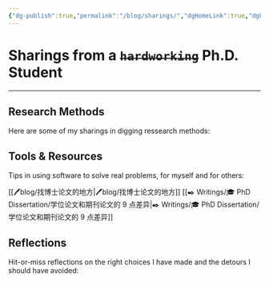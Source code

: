 ```yaml
---
{"dg-publish":true,"permalink":"/blog/sharings/","dgHomeLink":true,"dgPassFrontmatter":false}
---
```



# Sharings from a  ~~`hardworking`~~ Ph.D. Student
---
## Research Methods
Here are some of my sharings in digging ressearch methods:


## Tools & Resources
Tips in using software to solve real problems, for myself and for others:

[[🖊️blog/找博士论文的地方|🖊️blog/找博士论文的地方]]
[[✒️ Writings/🎓 PhD Dissertation/学位论文和期刊论文的 9 点差异|✒️ Writings/🎓 PhD Dissertation/学位论文和期刊论文的 9 点差异]]

## Reflections
Hit-or-miss reflections on the right choices I have made and the detours I should have avoided:

